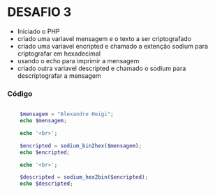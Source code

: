 # DESAFIO 3

* Iniciado o PHP
* criado uma variavel mensagem e o texto a ser criptografado
* criado uma variavel encripted e chamado a extenção sodium para criptografar em hexadecimal
* usando o echo para imprimir a mensagem
* criado outra variavel descripted e chamado o sodium para descriptografar a mensagem


### Código

```php

    $mensagem = "Alexandre Heigi";
    echo $mensagem;

    echo '<br>';

    $encripted = sodium_bin2hex($mensagem);
    echo $encripted;

    echo '<br>';

    $descripted = sodium_hex2bin($encripted);
    echo $descripted;
 ```


